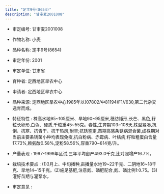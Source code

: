 ```yaml
---
title: "定丰9号(8654)"
description: "甘审麦2001008"
---
```

* 审定编号:  甘审麦2001008

*  作物名称:  小麦

*  品种名称:  定丰9号(8654)

*  审定年份:  2001

*  审定单位:  甘肃省

* 育种者:  定西地区旱农中心

*  申请者:  定西地区旱农中心

*  品种来源:  定西地区旱农中心1985年以(07802/中81194)F1//630,第二代杂交选育而成。

*  特征特性 : 
株高水地95~105厘米、旱地90~95厘米,穗纺锤形,长芒、黑色,籽粒长卵形,白色、硬质,千粒重45~55克。春性,生育期103~108天,株型紧凑,抗倒、抗寒、抗青干、抗干热风,耐旱;抗锈鉴定,苗期高感条锈病混合菌,成株期对当前主要条锈菌小种均表现免疫,抗白粉病、赤霉病、叶枯病;籽粒粗蛋白含量17.73%,赖氨酸0.58%,淀粉58.56%,容重790~814克/升。
 
*  产量表现 : 
1997-1999年区试,三年平均亩产493.0千克,比对照增产16.7%。

*  栽培技术要点 : 
(1)3月上、中旬播种,亩播量水地19~22千克、二阴地16~18千克、旱地14~15千克。(2)施足基肥,注意氮、磷肥配合,氮、磷比例1∶0.75。(3)灌好苗期与灌浆水。

*  审定意见 : 

